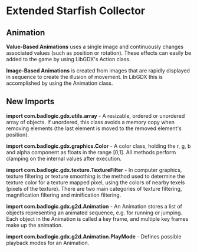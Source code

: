 # Extended Starfish Collector

## Animation
**Value-Based Animations** uses a single image and continuously changes associated values (such as position or rotation).
These effects can easily be added to the game by using LibGDX's Action class.

**Image-Based Animations** is created from images that are rapidly displayed in sequence to create the illusion of movement.
In LibGDX this is accomplished by using the Animation class.

## New Imports
**import com.badlogic.gdx.utils.array** - A resizable, ordered or unordered array of objects. If unordered, this class avoids a memory copy when removing elements (the last element is moved to the removed element's position).

**import com.badlogic.gdx.graphics.Color** - A color class, holding the r, g, b and alpha component as floats in the range [0,1]. All methods perform clamping on the internal values after execution.

**import com.badlogic.gdx.texture.TextureFilter** - In computer graphics, texture filtering or texture smoothing is the method used to determine the texture color for a texture mapped pixel, using the colors of nearby texels (pixels of the texture). There are two main categories of texture filtering, magnification filtering and minification filtering.

**import com.badlogic.gdx.g2d.Animation** - An Animation stores a list of objects representing an animated sequence, e.g. for running or jumping. Each object in the Animation is called a key frame, and multiple key frames make up the animation.

**import com.badlogic.gdx.g2d.Animation.PlayMode** - Defines possible playback modes for an Animation.

